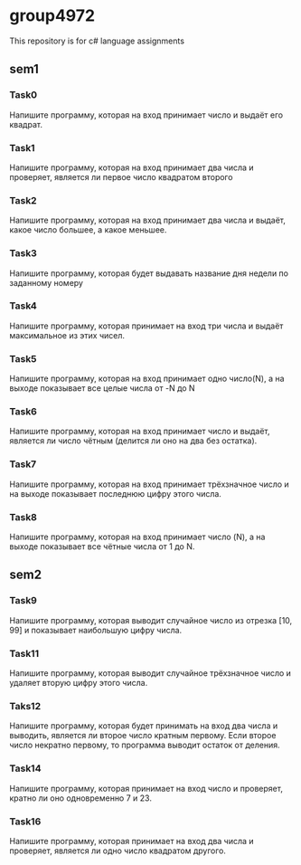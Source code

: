 # group4972
This repository is for c# language assignments

## sem1

### Task0 
Напишите программу, которая на вход принимает число и выдаёт его квадрат.

### Task1
Напишите программу, которая на вход принимает два числа и проверяет, является ли первое число квадратом второго

### Task2
Напишите программу, которая на вход принимает два числа и выдаёт, какое число большее, а какое меньшее.

### Task3
Напишите программу, которая будет выдавать название дня недели по заданному номеру

### Task4
Напишите программу, которая принимает на вход три числа и выдаёт максимальное из этих чисел.

### Task5
Напишите программу, которая на вход принимает одно число(N), а на выходе показывает все целые числа от -N до N

### Task6
Напишите программу, которая на вход принимает число и выдаёт, является ли число чётным (делится ли оно на два без остатка).

### Task7
Напишите программу, которая на вход принимает трёхзначное число и на выходе показывает последнюю цифру этого числа.

### Task8
Напишите программу, которая на вход принимает число (N), а на выходе показывает все чётные числа от 1 до N.


## sem2

### Task9

Напишите программу, которая выводит случайное число из отрезка [10, 99] и показывает наибольшую цифру числа.
### Task11

Напишите программу, которая выводит случайное трёхзначное число и удаляет вторую цифру этого числа.

### Taks12
Напишите программу, которая будет принимать на вход два числа и выводить, является ли второе число кратным первому. Если второе число некратно первому, то программа выводит остаток от деления.

### Task14

Напишите программу, которая принимает на вход число и проверяет, кратно ли оно одновременно 7 и 23.

### Task16

Напишите программу, которая принимает на вход два числа и проверяет, является ли одно число квадратом другого.